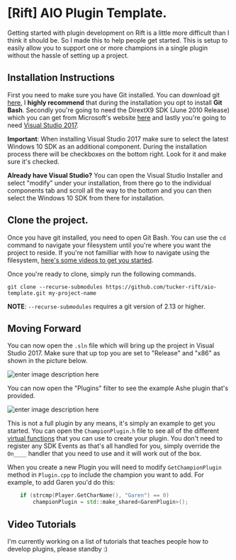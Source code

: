 # [Rift] AIO Plugin Template. 
Getting started with plugin development on Rift is a little more difficult than I think it should be. So I made this to help people get started. This is setup to easily allow you to support one or more champions in a single plugin without the hassle of setting up a project.

## Installation Instructions
First you need to make sure you have Git installed. You can download git [here](https://git-scm.com/downloads), I **highly recommend** that during the installation you opt to install **Git Bash**. Secondly you're going to need the DirextX9 SDK (June 2010 Release) which you can get from Microsoft's website [here](https://www.microsoft.com/en-us/download/details.aspx?id=6812) and lastly you're going to need [Visual Studio 2017](https://visualstudio.microsoft.com/vs/). 

**Important**:  When installing Visual Studio 2017 make sure to select the latest Windows 10 SDK as an additional component. During the installation process there will be checkboxes on the bottom right. Look for it and make sure it's checked.

**Already have Visual Studio?** You can open the Visual Studio Installer and select "modify" under your installation, from there go to the individual components tab and scroll all the way to the bottom and you can then select the Windows 10 SDK from there for installation. 

## Clone the project.

Once you have git installed, you need to open Git Bash. You can use the `cd` command to navigate your filesystem until you're where you want the project to reside. If you're not familliar with how to navigate using the filesystem, [here's some videos to get you started](https://www.youtube.com/watch?v=MBBWVgE0ewk). 

Once you're ready to clone, simply run the following commands.

```git
git clone --recurse-submodules https://github.com/tucker-rift/aio-template.git my-project-name
```

**NOTE**: `--recurse-submodules` requires a git version of 2.13 or higher. 

## Moving Forward

You can now open the `.sln` file which will bring up the project in Visual Studio 2017. Make sure that up top you are set to "Release" and "x86" as shown in the picture below. 

![enter image description here](https://i.gyazo.com/9d622374d6275535eb2bd3c263146b35.png)

You can now open the "Plugins" filter to see the example Ashe plugin that's provided. 

![enter image description here](https://gyazo.com/abb36b5d905b93ef0239c1839668e83e.png)

This is not a full plugin by any means, it's simply an example to get you started. You can open the `ChampionPlugin.h` file to see all of the different [virtual functions](https://www.geeksforgeeks.org/virtual-function-cpp/) that you can use to create your plugin. You don't need to register any SDK Events as that's all handled for you, simply override the `On____` handler that you need to use and it will work out of the box.

When you create a new Plugin you will need to modify `GetChampionPlugin` method in `Plugin.cpp`  to include the champion you want to add. For example, to add Garen you'd do this:

```c++
	if (strcmp(Player.GetCharName(), "Garen") == 0) 
		championPlugin = std::make_shared<GarenPlugin>();
```


## Video Tutorials
I'm currently working on a list of tutorials that teaches people how to develop plugins, please standby :)
